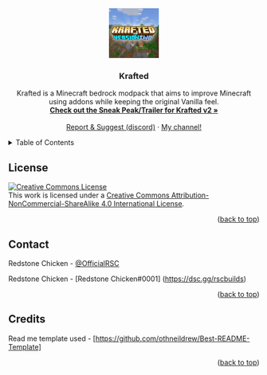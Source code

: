 <a name="readme-top"></a>
<br />
<div align="center">
  <a href="https://github.com/RedstoneChicken/Krafted">
    <img src="v2/KR2/pack_icon.png" alt="Logo" width="100" height="100">
    
  </a>


<h3 align="center">Krafted</h3>

  <p align="center">
    Krafted is a Minecraft bedrock modpack that aims to improve Minecraft using addons while keeping the original Vanilla feel.
    <br />
    <a href="https://www.youtube.com/watch?v=HrT7Yy8pAx4"><strong>Check out the Sneak Peak/Trailer for Krafted v2 »</strong></a>
    <br />
    <br />
    <a href="https://dsc.gg/rscbuilds">Report & Suggest (discord)</a>
    ·
    <a href="https://youtube.com/redstonechickenmc">My channel!</a>
  </p>
</div>



<!-- TABLE OF CONTENTS -->
<details>
  <summary>Table of Contents</summary>
  <ol>
    <li><a href="#license">License</a></li>
    <li><a href="#contact">Contact</a></li>
    <li><a href="#credits">Credits</a></li>
  </ol>
</details>

<!-- LICENSE -->
## License
<a rel="license" href="http://creativecommons.org/licenses/by-nc-sa/4.0/"><img alt="Creative Commons License" style="border-width:0" src="https://i.creativecommons.org/l/by-nc-sa/4.0/88x31.png" /></a><br />This work is licensed under a <a rel="license" href="http://creativecommons.org/licenses/by-nc-sa/4.0/">Creative Commons Attribution-NonCommercial-ShareAlike 4.0 International License</a>.


<p align="right">(<a href="#readme-top">back to top</a>)</p>



<!-- CONTACT -->
## Contact

Redstone Chicken - [@OfficialRSC](https://twitter.com/OfficialRSC)

Redstone Chicken - [Redstone Chicken#0001] (https://dsc.gg/rscbuilds)

<p align="right">(<a href="#readme-top">back to top</a>)</p>

<!-- CREDITS -->

## Credits

Read me template used - [https://github.com/othneildrew/Best-README-Template]

<p align="right">(<a href="#readme-top">back to top</a>)</p>

